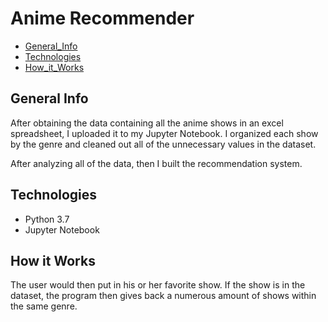 # Anime Recommender

* [General_Info](#general_info)
* [Technologies](#technologies)
* [How_it_Works](#how_it_works)

## General Info
After obtaining the data containing all the anime shows in an excel spreadsheet, I uploaded it to my Jupyter Notebook.
I organized each show by the genre and cleaned out all of the unnecessary values in the dataset.

After analyzing all of the data, then I built the recommendation system.

## Technologies
* Python 3.7
* Jupyter Notebook

## How it Works
The user would then put in his or her favorite show. If the show is in the dataset, the program then gives back a numerous amount of shows within the same genre.
